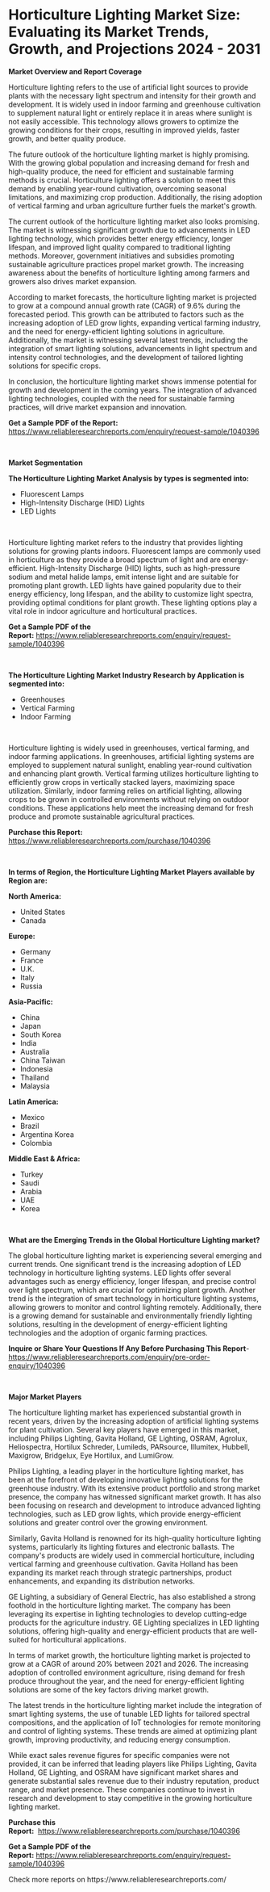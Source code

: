 <p><h1>Horticulture Lighting Market Size: Evaluating its Market Trends, Growth, and Projections 2024 - 2031</h1></p><p><strong>Market Overview and Report Coverage</strong></p>
<p><p>Horticulture lighting refers to the use of artificial light sources to provide plants with the necessary light spectrum and intensity for their growth and development. It is widely used in indoor farming and greenhouse cultivation to supplement natural light or entirely replace it in areas where sunlight is not easily accessible. This technology allows growers to optimize the growing conditions for their crops, resulting in improved yields, faster growth, and better quality produce.</p><p>The future outlook of the horticulture lighting market is highly promising. With the growing global population and increasing demand for fresh and high-quality produce, the need for efficient and sustainable farming methods is crucial. Horticulture lighting offers a solution to meet this demand by enabling year-round cultivation, overcoming seasonal limitations, and maximizing crop production. Additionally, the rising adoption of vertical farming and urban agriculture further fuels the market's growth.</p><p>The current outlook of the horticulture lighting market also looks promising. The market is witnessing significant growth due to advancements in LED lighting technology, which provides better energy efficiency, longer lifespan, and improved light quality compared to traditional lighting methods. Moreover, government initiatives and subsidies promoting sustainable agriculture practices propel market growth. The increasing awareness about the benefits of horticulture lighting among farmers and growers also drives market expansion.</p><p>According to market forecasts, the horticulture lighting market is projected to grow at a compound annual growth rate (CAGR) of 9.6% during the forecasted period. This growth can be attributed to factors such as the increasing adoption of LED grow lights, expanding vertical farming industry, and the need for energy-efficient lighting solutions in agriculture. Additionally, the market is witnessing several latest trends, including the integration of smart lighting solutions, advancements in light spectrum and intensity control technologies, and the development of tailored lighting solutions for specific crops.</p><p>In conclusion, the horticulture lighting market shows immense potential for growth and development in the coming years. The integration of advanced lighting technologies, coupled with the need for sustainable farming practices, will drive market expansion and innovation.</p></p>
<p><strong>Get a Sample PDF of the Report:</strong> <a href="https://www.reliableresearchreports.com/enquiry/request-sample/1040396">https://www.reliableresearchreports.com/enquiry/request-sample/1040396</a></p>
<p>&nbsp;</p>
<p><strong>Market Segmentation</strong></p>
<p><strong>The Horticulture Lighting Market Analysis by types is segmented into:</strong></p>
<p><ul><li>Fluorescent Lamps</li><li>High-Intensity Discharge (HID) Lights</li><li>LED Lights</li></ul></p>
<p>&nbsp;</p>
<p><p>Horticulture lighting market refers to the industry that provides lighting solutions for growing plants indoors. Fluorescent lamps are commonly used in horticulture as they provide a broad spectrum of light and are energy-efficient. High-Intensity Discharge (HID) lights, such as high-pressure sodium and metal halide lamps, emit intense light and are suitable for promoting plant growth. LED lights have gained popularity due to their energy efficiency, long lifespan, and the ability to customize light spectra, providing optimal conditions for plant growth. These lighting options play a vital role in indoor agriculture and horticultural practices.</p></p>
<p><strong>Get a Sample PDF of the Report:</strong>&nbsp;<a href="https://www.reliableresearchreports.com/enquiry/request-sample/1040396">https://www.reliableresearchreports.com/enquiry/request-sample/1040396</a></p>
<p>&nbsp;</p>
<p><strong>The Horticulture Lighting Market Industry Research by Application is segmented into:</strong></p>
<p><ul><li>Greenhouses</li><li>Vertical Farming</li><li>Indoor Farming</li></ul></p>
<p>&nbsp;</p>
<p><p>Horticulture lighting is widely used in greenhouses, vertical farming, and indoor farming applications. In greenhouses, artificial lighting systems are employed to supplement natural sunlight, enabling year-round cultivation and enhancing plant growth. Vertical farming utilizes horticulture lighting to efficiently grow crops in vertically stacked layers, maximizing space utilization. Similarly, indoor farming relies on artificial lighting, allowing crops to be grown in controlled environments without relying on outdoor conditions. These applications help meet the increasing demand for fresh produce and promote sustainable agricultural practices.</p></p>
<p><strong>Purchase this Report:</strong>&nbsp; <a href="https://www.reliableresearchreports.com/purchase/1040396">https://www.reliableresearchreports.com/purchase/1040396</a></p>
<p>&nbsp;</p>
<p><strong>In terms of Region, the Horticulture Lighting Market Players available by Region are:</strong></p>
<p>
    <p> <strong> North America: </strong>
        <ul>
            <li>United States</li>
            <li>Canada</li>
        </ul>
        </p> 
    <p> <strong> Europe: </strong>
        <ul>
            <li>Germany</li>
            <li>France</li>
            <li>U.K.</li>
            <li>Italy</li>
            <li>Russia</li>
        </ul>
        </p> 
    <p> <strong> Asia-Pacific: </strong>
        <ul>
            <li>China</li>
            <li>Japan</li>
            <li>South Korea</li>
            <li>India</li>
            <li>Australia</li>
            <li>China Taiwan</li>
            <li>Indonesia</li>
            <li>Thailand</li>
            <li>Malaysia</li>
        </ul>
        </p> 
    <p> <strong> Latin America: </strong>
        <ul>
            <li>Mexico</li>
            <li>Brazil</li>
            <li>Argentina Korea</li>
            <li>Colombia</li>
        </ul>
        </p> 
    <p> <strong> Middle East & Africa: </strong>
        <ul>
            <li>Turkey</li>
            <li>Saudi</li>
            <li>Arabia</li>
            <li>UAE</li>
            <li>Korea</li>
        </ul>
    </p>
    </p>
<p>&nbsp;</p>
<p><strong>What are the Emerging Trends in the Global Horticulture Lighting market?</strong></p>
<p><p>The global horticulture lighting market is experiencing several emerging and current trends. One significant trend is the increasing adoption of LED technology in horticulture lighting systems. LED lights offer several advantages such as energy efficiency, longer lifespan, and precise control over light spectrum, which are crucial for optimizing plant growth. Another trend is the integration of smart technology in horticulture lighting systems, allowing growers to monitor and control lighting remotely. Additionally, there is a growing demand for sustainable and environmentally friendly lighting solutions, resulting in the development of energy-efficient lighting technologies and the adoption of organic farming practices.</p></p>
<p><strong>Inquire or Share Your Questions If Any Before Purchasing This Report</strong>- <a href="https://www.reliableresearchreports.com/enquiry/pre-order-enquiry/1040396">https://www.reliableresearchreports.com/enquiry/pre-order-enquiry/1040396</a></p>
<p>&nbsp;</p>
<p><strong>Major Market Players</strong></p>
<p><p>The horticulture lighting market has experienced substantial growth in recent years, driven by the increasing adoption of artificial lighting systems for plant cultivation. Several key players have emerged in this market, including Philips Lighting, Gavita Holland, GE Lighting, OSRAM, Agrolux, Heliospectra, Hortilux Schreder, Lumileds, PARsource, Illumitex, Hubbell, Maxigrow, Bridgelux, Eye Hortilux, and LumiGrow. </p><p>Philips Lighting, a leading player in the horticulture lighting market, has been at the forefront of developing innovative lighting solutions for the greenhouse industry. With its extensive product portfolio and strong market presence, the company has witnessed significant market growth. It has also been focusing on research and development to introduce advanced lighting technologies, such as LED grow lights, which provide energy-efficient solutions and greater control over the growing environment. </p><p>Similarly, Gavita Holland is renowned for its high-quality horticulture lighting systems, particularly its lighting fixtures and electronic ballasts. The company's products are widely used in commercial horticulture, including vertical farming and greenhouse cultivation. Gavita Holland has been expanding its market reach through strategic partnerships, product enhancements, and expanding its distribution networks.</p><p>GE Lighting, a subsidiary of General Electric, has also established a strong foothold in the horticulture lighting market. The company has been leveraging its expertise in lighting technologies to develop cutting-edge products for the agriculture industry. GE Lighting specializes in LED lighting solutions, offering high-quality and energy-efficient products that are well-suited for horticultural applications.</p><p>In terms of market growth, the horticulture lighting market is projected to grow at a CAGR of around 20% between 2021 and 2026. The increasing adoption of controlled environment agriculture, rising demand for fresh produce throughout the year, and the need for energy-efficient lighting solutions are some of the key factors driving market growth.</p><p>The latest trends in the horticulture lighting market include the integration of smart lighting systems, the use of tunable LED lights for tailored spectral compositions, and the application of IoT technologies for remote monitoring and control of lighting systems. These trends are aimed at optimizing plant growth, improving productivity, and reducing energy consumption.</p><p>While exact sales revenue figures for specific companies were not provided, it can be inferred that leading players like Philips Lighting, Gavita Holland, GE Lighting, and OSRAM have significant market shares and generate substantial sales revenue due to their industry reputation, product range, and market presence. These companies continue to invest in research and development to stay competitive in the growing horticulture lighting market.</p></p>
<p><strong>Purchase this Report:</strong>&nbsp;&nbsp;<a href="https://www.reliableresearchreports.com/purchase/1040396">https://www.reliableresearchreports.com/purchase/1040396</a></p>
<p></p>
<p><strong>Get a Sample PDF of the Report:</strong>&nbsp;<a href="https://www.reliableresearchreports.com/enquiry/request-sample/1040396">https://www.reliableresearchreports.com/enquiry/request-sample/1040396</a></p>
<p>Check more reports on https://www.reliableresearchreports.com/</p>